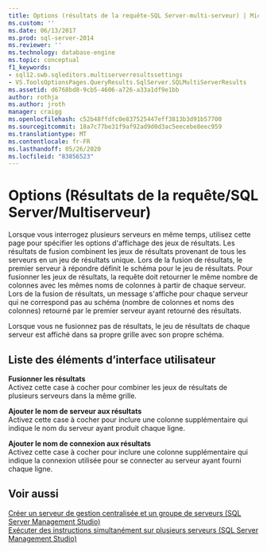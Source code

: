 ```yaml
---
title: Options (résultats de la requête-SQL Server-multi-serveur) | Microsoft Docs
ms.custom: ''
ms.date: 06/13/2017
ms.prod: sql-server-2014
ms.reviewer: ''
ms.technology: database-engine
ms.topic: conceptual
f1_keywords:
- sql12.swb.sqleditors.multiserverresultssettings
- VS.ToolsOptionsPages.QueryResults.SqlServer.SQLMultiServerResults
ms.assetid: d6768bd8-9cb5-4606-a726-a33a1df9e1bb
author: rothja
ms.author: jroth
manager: craigg
ms.openlocfilehash: c52b48ffdfc0e837525447eff3813b3d91b57700
ms.sourcegitcommit: 18a7c77be31f9af92ad9d0d3ac5eecebe8eec959
ms.translationtype: MT
ms.contentlocale: fr-FR
ms.lasthandoff: 05/26/2020
ms.locfileid: "83856523"
---
```

# <a name="options-query-results-sql-server-multi-server"></a>Options (Résultats de la requête/SQL Server/Multiserveur)
  Lorsque vous interrogez plusieurs serveurs en même temps, utilisez cette page pour spécifier les options d'affichage des jeux de résultats. Les résultats de fusion combinent les jeux de résultats provenant de tous les serveurs en un jeu de résultats unique. Lors de la fusion de résultats, le premier serveur à répondre définit le schéma pour le jeu de résultats. Pour fusionner les jeux de résultats, la requête doit retourner le même nombre de colonnes avec les mêmes noms de colonnes à partir de chaque serveur. Lors de la fusion de résultats, un message s'affiche pour chaque serveur qui ne correspond pas au schéma (nombre de colonnes et noms des colonnes) retourné par le premier serveur ayant retourné des résultats.  
  
 Lorsque vous ne fusionnez pas de résultats, le jeu de résultats de chaque serveur est affiché dans sa propre grille avec son propre schéma.  
  
## <a name="ui-element-list"></a>Liste des éléments d’interface utilisateur  
 **Fusionner les résultats**  
 Activez cette case à cocher pour combiner les jeux de résultats de plusieurs serveurs dans la même grille.  
  
 **Ajouter le nom de serveur aux résultats**  
 Activez cette case à cocher pour inclure une colonne supplémentaire qui indique le nom du serveur ayant produit chaque ligne.  
  
 **Ajouter le nom de connexion aux résultats**  
 Activez cette case à cocher pour inclure une colonne supplémentaire qui indique la connexion utilisée pour se connecter au serveur ayant fourni chaque ligne.  
  
## <a name="see-also"></a>Voir aussi  
 [Créer un serveur de gestion centralisée et un groupe de serveurs &#40;SQL Server Management Studio&#41;](../ssms/register-servers/create-a-central-management-server-and-server-group.md)   
 [Exécuter des instructions simultanément sur plusieurs serveurs &#40;SQL Server Management Studio&#41;](../ssms/register-servers/execute-statements-against-multiple-servers-simultaneously.md)  
  
  
